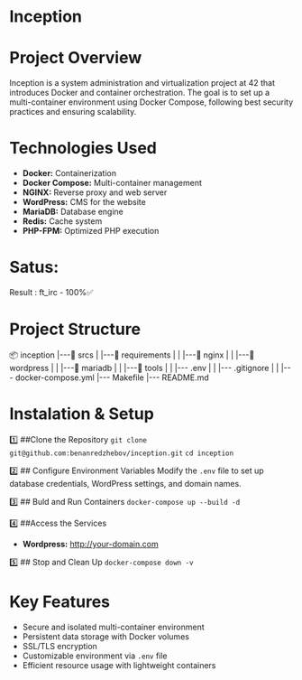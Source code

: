 # Inception

# Project Overview
Inception is a system administration and virtualization project at 42 that introduces Docker and container orchestration.
The goal is to set up a multi-container environment using Docker Compose, following best security practices and ensuring 
scalability.

# Technologies Used
- **Docker:** Containerization
- **Docker Compose:** Multi-container management
- **NGINX:** Reverse proxy and web server
- **WordPress:** CMS for the website
- **MariaDB:** Database engine
- **Redis:** Cache system
- **PHP-FPM:** Optimized PHP execution

# Satus:

Result : 
ft_irc - 100%✅


# Project Structure

📦 inception
|---📁 srcs
|   |---📁 requirements
|   |   |---📁 nginx
|   |   |---📁 wordpress
|   |   |---📁 mariadb
|   |   |---📁 tools
|   |   |--- .env
|   |   |--- .gitignore
|   |   |--- docker-compose.yml
|--- Makefile
|--- README.md


# Instalation & Setup

1️⃣ ##Clone the Repository
`git clone git@github.com:benanredzhebov/inception.git`
`cd inception`

2️⃣ ## Configure Environment Variables
Modify the `.env` file to set up database credentials, WordPress settings, and domain names.

3️⃣ ## Buld and Run Containers
`docker-compose up --build -d`

4️⃣ ##Access the Services
  - **Wordpress:** http://your-domain.com

5️⃣ ## Stop and Clean Up
`docker-compose down -v`

# Key Features
- Secure and isolated multi-container environment
- Persistent data storage with Docker volumes
- SSL/TLS encryption
- Customizable environment via `.env` file
- Efficient resource usage with lightweight containers
